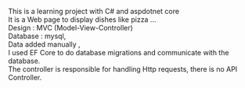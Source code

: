 This is a learning project with C# and aspdotnet core </br>
It is a Web page to display dishes like pizza ...</br>
Design : MVC (Model-View-Controller)</br>
Database : mysql,</br>
Data added manually ,</br>
I used EF Core to do database migrations and communicate with the database.</br>
The controller is responsible for handling Http requests, there is no API Controller.
